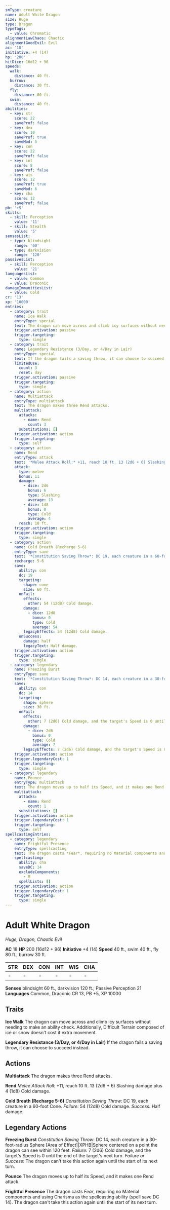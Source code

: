 ```yaml
---
smType: creature
name: Adult White Dragon
size: Huge
type: Dragon
typeTags:
  - value: Chromatic
alignmentLawChaos: Chaotic
alignmentGoodEvil: Evil
ac: '18'
initiative: +4 (14)
hp: '200'
hitDice: 16d12 + 96
speeds:
  walk:
    distance: 40 ft.
  burrow:
    distance: 30 ft.
  fly:
    distance: 80 ft.
  swim:
    distance: 40 ft.
abilities:
  - key: str
    score: 22
    saveProf: false
  - key: dex
    score: 10
    saveProf: true
    saveMod: 5
  - key: con
    score: 22
    saveProf: false
  - key: int
    score: 8
    saveProf: false
  - key: wis
    score: 12
    saveProf: true
    saveMod: 6
  - key: cha
    score: 12
    saveProf: false
pb: '+5'
skills:
  - skill: Perception
    value: '11'
  - skill: Stealth
    value: '5'
sensesList:
  - type: blindsight
    range: '60'
  - type: darkvision
    range: '120'
passivesList:
  - skill: Perception
    value: '21'
languagesList:
  - value: Common
  - value: Draconic
damageImmunitiesList:
  - value: Cold
cr: '13'
xp: '10000'
entries:
  - category: trait
    name: Ice Walk
    entryType: special
    text: The dragon can move across and climb icy surfaces without needing to make an ability check. Additionally, Difficult Terrain composed of ice or snow doesn't cost it extra movement.
    trigger.activation: passive
    trigger.targeting:
      type: single
  - category: trait
    name: Legendary Resistance (3/Day, or 4/Day in Lair)
    entryType: special
    text: If the dragon fails a saving throw, it can choose to succeed instead.
    limitedUse:
      count: 3
      reset: day
    trigger.activation: passive
    trigger.targeting:
      type: single
  - category: action
    name: Multiattack
    entryType: multiattack
    text: The dragon makes three Rend attacks.
    multiattack:
      attacks:
        - name: Rend
          count: 3
      substitutions: []
    trigger.activation: action
    trigger.targeting:
      type: self
  - category: action
    name: Rend
    entryType: attack
    text: '*Melee Attack Roll:* +11, reach 10 ft. 13 (2d6 + 6) Slashing damage plus 4 (1d8) Cold damage.'
    attack:
      type: melee
      bonus: 11
      damage:
        - dice: 2d6
          bonus: 6
          type: Slashing
          average: 13
        - dice: 1d8
          bonus: 0
          type: Cold
          average: 4
      reach: 10 ft.
    trigger.activation: action
    trigger.targeting:
      type: single
  - category: action
    name: Cold Breath (Recharge 5-6)
    entryType: save
    text: '*Constitution Saving Throw*: DC 19, each creature in a 60-foot Cone. *Failure:*  54 (12d8) Cold damage. *Success:*  Half damage.'
    recharge: 5-6
    save:
      ability: con
      dc: 19
      targeting:
        shape: cone
        size: 60 ft.
      onFail:
        effects:
          other: 54 (12d8) Cold damage.
        damage:
          - dice: 12d8
            bonus: 0
            type: Cold
            average: 54
        legacyEffects: 54 (12d8) Cold damage.
      onSuccess:
        damage: half
        legacyText: Half damage.
    trigger.activation: action
    trigger.targeting:
      type: single
  - category: legendary
    name: Freezing Burst
    entryType: save
    text: '*Constitution Saving Throw*: DC 14, each creature in a 30-foot-radius Sphere [Area of Effect]|XPHB|Sphere centered on a point the dragon can see within 120 feet. *Failure:*  7 (2d6) Cold damage, and the target''s Speed is 0 until the end of the target''s next turn. *Failure or Success*:  The dragon can''t take this action again until the start of its next turn.'
    save:
      ability: con
      dc: 14
      targeting:
        shape: sphere
        size: 30 ft.
      onFail:
        effects:
          other: 7 (2d6) Cold damage, and the target's Speed is 0 until the end of the target's next turn.
        damage:
          - dice: 2d6
            bonus: 0
            type: Cold
            average: 7
        legacyEffects: 7 (2d6) Cold damage, and the target's Speed is 0 until the end of the target's next turn.
    trigger.activation: action
    trigger.legendaryCost: 1
    trigger.targeting:
      type: single
  - category: legendary
    name: Pounce
    entryType: multiattack
    text: The dragon moves up to half its Speed, and it makes one Rend attack.
    multiattack:
      attacks:
        - name: Rend
          count: 1
      substitutions: []
    trigger.activation: action
    trigger.legendaryCost: 1
    trigger.targeting:
      type: self
spellcastingEntries:
  - category: legendary
    name: Frightful Presence
    entryType: spellcasting
    text: The dragon casts *Fear*, requiring no Material components and using Charisma as the spellcasting ability (spell save DC 14). The dragon can't take this action again until the start of its next turn.
    spellcasting:
      ability: cha
      saveDC: 14
      excludeComponents:
        - M
      spellLists: []
    trigger.activation: action
    trigger.legendaryCost: 1
    trigger.targeting:
      type: single
---
```


# Adult White Dragon
*Huge, Dragon, Chaotic Evil*

**AC** 18
**HP** 200 (16d12 + 96)
**Initiative** +4 (14)
**Speed** 40 ft., swim 40 ft., fly 80 ft., burrow 30 ft.

| STR | DEX | CON | INT | WIS | CHA |
| --- | --- | --- | --- | --- | --- |
| - | - | - | - | - | - |

**Senses** blindsight 60 ft., darkvision 120 ft.; Passive Perception 21
**Languages** Common, Draconic
CR 13, PB +5, XP 10000

## Traits

**Ice Walk**
The dragon can move across and climb icy surfaces without needing to make an ability check. Additionally, Difficult Terrain composed of ice or snow doesn't cost it extra movement.

**Legendary Resistance (3/Day, or 4/Day in Lair)**
If the dragon fails a saving throw, it can choose to succeed instead.

## Actions

**Multiattack**
The dragon makes three Rend attacks.

**Rend**
*Melee Attack Roll:* +11, reach 10 ft. 13 (2d6 + 6) Slashing damage plus 4 (1d8) Cold damage.

**Cold Breath (Recharge 5-6)**
*Constitution Saving Throw*: DC 19, each creature in a 60-foot Cone. *Failure:*  54 (12d8) Cold damage. *Success:*  Half damage.

## Legendary Actions

**Freezing Burst**
*Constitution Saving Throw*: DC 14, each creature in a 30-foot-radius Sphere [Area of Effect]|XPHB|Sphere centered on a point the dragon can see within 120 feet. *Failure:*  7 (2d6) Cold damage, and the target's Speed is 0 until the end of the target's next turn. *Failure or Success*:  The dragon can't take this action again until the start of its next turn.

**Pounce**
The dragon moves up to half its Speed, and it makes one Rend attack.

**Frightful Presence**
The dragon casts *Fear*, requiring no Material components and using Charisma as the spellcasting ability (spell save DC 14). The dragon can't take this action again until the start of its next turn.
